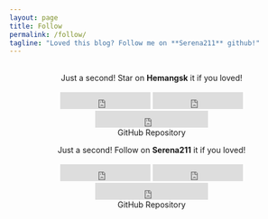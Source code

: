```yaml
---
layout: page
title: Follow
permalink: /follow/
tagline: "Loved this blog? Follow me on **Serena211** github!"
---
```



<br>
<div class="download">
<center>Just a second! <i class="fa fa-heart"></i> Star on <b>Hemangsk</b> it if you loved!</center>
  <br>
<center>
  <iframe src="https://ghbtns.com/github-btn.html?user=hemangsk&repo=gravity&type=star&count=true&size=large" frameborder="0" scrolling="0" width="160px" height="30px"></iframe>

  <iframe src="https://ghbtns.com/github-btn.html?user=hemangsk&repo=gravity&type=fork&count=true&size=large" frameborder="0" scrolling="0" width="160px" height="30px"></iframe>

  <iframe src="https://ghbtns.com/github-btn.html?user=hemangsk&type=follow&count=true&size=large" frameborder="0" scrolling="0" width="200px" height="30px"></iframe>
</center>
</div>
<center>GitHub Repository
<a href="http://github.com/hemangsk/Gravity"><p><i class="fa fa-github"></i></p></a>
</center>


<div class="download">
  <center>Just a second! <i class="fa fa-heart"></i> Follow on <b>Serena211</b> it if you loved!</center>
  <br>
<center>
  <iframe src="https://ghbtns.com/github-btn.html?user=serena211&repo=gravity&type=star&count=true&size=large" frameborder="0" scrolling="0" width="160px" height="30px"></iframe>

  <iframe src="https://ghbtns.com/github-btn.html?user=serena211&repo=gravity&type=fork&count=true&size=large" frameborder="0" scrolling="0" width="160px" height="30px"></iframe>

  <iframe src="https://ghbtns.com/github-btn.html?user=serena211&type=follow&count=true&size=large" frameborder="0" scrolling="0" width="200px" height="30px"></iframe>
</center>
</div>
<center>GitHub Repository
<a href="http://github.com/serena211/"><p><i class="fa fa-github"></i></p></a>
</center>

